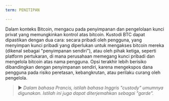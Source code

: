 ```yaml
---
term: PENITIPAN

---
```

Dalam konteks Bitcoin, mengacu pada penyimpanan dan pengelolaan kunci privat yang memungkinkan kontrol atas bitcoin. Kustodi BTC dapat dipastikan dengan dua cara: secara pribadi oleh pengguna, yang menyimpan kunci pribadi yang diperlukan untuk mengakses bitcoin mereka (dikenal sebagai "penyimpanan sendiri"), atau oleh pihak ketiga, seperti platform pertukaran, di mana perusahaan memegang kunci pribadi dan mengelola bitcoin atas nama pengguna. Opsi terakhir lebih berisiko dibandingkan dengan penyimpanan sendiri, karena mengekspos dana pengguna pada risiko peretasan, kebangkrutan, atau perilaku curang oleh pengelola.

> ► *Dalam bahasa Prancis, istilah bahasa Inggris "custody" umumnya digunakan. Istilah ini juga dapat diterjemahkan sebagai "garde".*